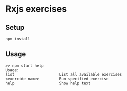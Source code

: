 # Rxjs exercises

## Setup
```npm install```

## Usage

```
>> npm start help
Usage:
list                    List all available exercises
<exercide name>         Run specified exercise
help                    Show help text
```